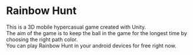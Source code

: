 # Rainbow Hunt
This is a 3D mobile hypercasual game created with Unity. <br>
The aim of the game is to keep the ball in the game for the longest time by choosing the right path color.<br>
You can play Rainbow Hunt in your android devices for free right now.<br>

